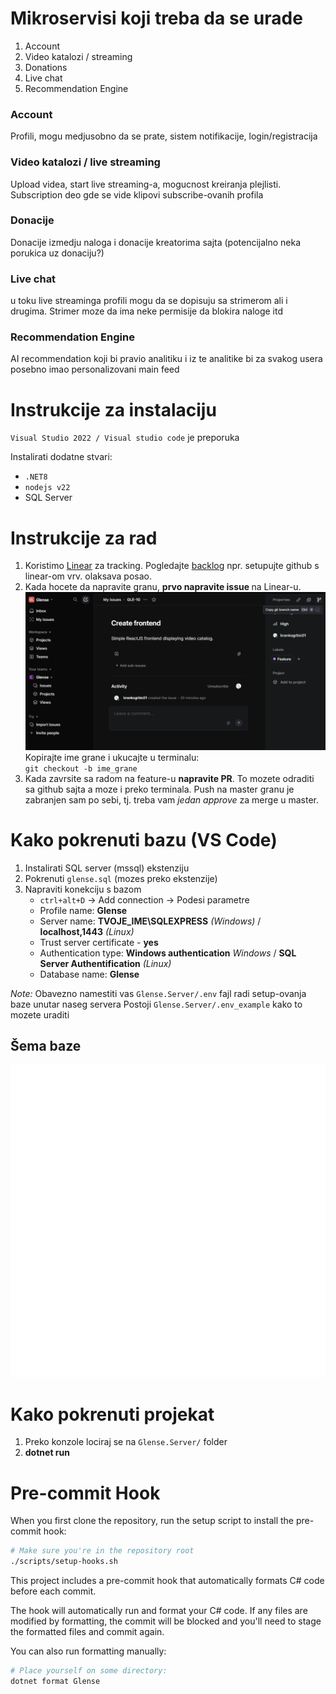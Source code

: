 # Mikroservisi koji treba da se urade

1. Account
2. Video katalozi / streaming
3. Donations
4. Live chat
5. Recommendation Engine

### Account
Profili, mogu medjusobno da se prate, sistem notifikacije, login/registracija

### Video katalozi / live streaming

Upload videa, start live streaming-a, mogucnost kreiranja plejlisti. Subscription deo gde se vide klipovi subscribe-ovanih profila

### Donacije

Donacije izmedju naloga i donacije kreatorima sajta (potencijalno neka porukica uz donaciju?)

### Live chat

u toku live streaminga profili mogu da se dopisuju sa strimerom ali i drugima. Strimer moze da ima neke permisije da blokira naloge itd

### Recommendation Engine
AI recommendation koji bi pravio analitiku i iz te analitike bi za svakog usera posebno imao personalizovani main feed

# Instrukcije za instalaciju

`Visual Studio 2022 / Visual studio code` je preporuka

Instalirati dodatne stvari: 
- `.NET8`
- `nodejs v22`
- SQL Server 

# Instrukcije za rad

1. Koristimo [Linear](https://linear.app/glense/team/GLE/active) za tracking. Pogledajte [backlog](https://linear.app/glense/team/GLE/backlog) npr. setupujte github s linear-om vrv. olaksava posao.
2. Kada hocete da napravite granu, <b> prvo napravite issue </b> na Linear-u. 
![alt text](image.png)
Kopirajte ime grane i ukucajte u terminalu: <br>
`git checkout -b ime_grane`
3. Kada zavrsite sa radom na feature-u <b>napravite PR</b>. To mozete odraditi sa github sajta a moze i preko terminala. Push na master granu je zabranjen sam po sebi, tj. treba vam _jedan approve_ za merge u master.

# Kako pokrenuti bazu (VS Code)

1. Instalirati SQL server (mssql) ekstenziju
2. Pokrenuti `glense.sql` (mozes preko ekstenzije)
3. Napraviti konekciju s bazom
    - `ctrl+alt+D` -> Add connection -> Podesi parametre
    - Profile name: **Glense**
    - Server name: **TVOJE_IME\SQLEXPRESS** *(Windows)* / **localhost,1443** *(Linux)*
    - Trust server certificate - **yes**
    - Authentication type: **Windows authentication** *Windows* / **SQL Server Authentification** *(Linux)*
    - Database name: **Glense**

*Note:* 
Obavezno namestiti vas `Glense.Server/.env` fajl radi setup-ovanja baze unutar naseg servera
Postoji `Glense.Server/.env_example` kako to mozete uraditi

## Šema baze

![Glense Database Schema](schema-Glense.svg)

# Kako pokrenuti projekat
1. Preko konzole lociraj se na `Glense.Server/` folder
2. **dotnet run**

# Pre-commit Hook

When you first clone the repository, run the setup script to install the pre-commit hook:

```bash
# Make sure you're in the repository root
./scripts/setup-hooks.sh
```

This project includes a pre-commit hook that automatically formats C# code before each commit.

The hook will automatically run and format your C# code. If any files are modified by formatting, the commit will be blocked and you'll need to stage the formatted files and commit again.

You can also run formatting manually:

```bash
# Place yourself on some directory:
dotnet format Glense
```
